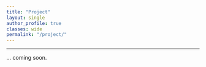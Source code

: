 ```yaml
---
title: "Project"   
layout: single
author_profile: true 
classes: wide
permalink: "/project/"  
---
```

----
... coming soon.
